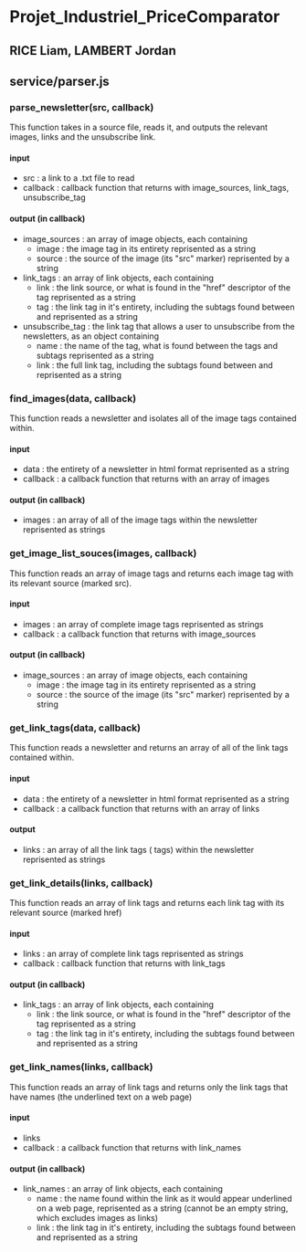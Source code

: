 # Projet_Industriel_PriceComparator
## RICE Liam, LAMBERT Jordan

## service/parser.js
### parse_newsletter(src, callback)
This function takes in a source file, reads it, and outputs the relevant images, links and the unsubscribe link.
#### input
- src : a link to a .txt file to read
- callback : callback function that returns with image_sources, link_tags, unsubscribe_tag
#### output (in callback)
- image_sources : an array of image objects, each containing
    - image : the image tag in its entirety reprisented as a string
    - source : the source of the image (its "src" marker) reprisented by a string
- link_tags : an array of link objects, each containing
    - link : the link source, or what is found in the "href" descriptor of the <a> tag reprisented as a string
    - tag : the link tag in it's entirety, including the subtags found between <a> and </a> reprisented as a string
- unsubscribe_tag : the link tag that allows a user to unsubscribe from the newsletters, as an object containing
    - name : the name of the tag, what is found between the <a> tags and subtags reprisented as a string
    - link : the full link tag, including the subtags found between <a> and </a> reprisented as a string

### find_images(data, callback)
This function reads a newsletter and isolates all of the image tags contained within.
#### input
- data : the entirety of a newsletter in html format reprisented as a string
- callback : a callback function that returns with an array of images
#### output (in callback)
- images : an array of all of the image tags within the newsletter reprisented as strings

### get_image_list_souces(images, callback)
This function reads an array of image tags and returns each image tag with its relevant source (marked src).
#### input
- images : an array of complete image tags reprisented as strings
- callback : a callback function that returns with image_sources
#### output (in callback)
- image_sources : an array of image objects, each containing
    - image : the image tag in its entirety reprisented as a string
    - source : the source of the image (its "src" marker) reprisented by a string

### get_link_tags(data, callback)
This function reads a newsletter and returns an array of all of the link tags contained within.
#### input
- data : the entirety of a newsletter in html format reprisented as a string
- callback : a callback function that returns with an array of links
#### output
- links : an array of all the link tags (<a> tags) within the newsletter reprisented as strings

### get_link_details(links, callback)
This function reads an array of link tags and returns each link tag with its relevant source (marked href)
#### input
- links : an array of complete link tags reprisented as strings
- callback : callback function that returns with link_tags
#### output (in callback)
- link_tags : an array of link objects, each containing
    - link : the link source, or what is found in the "href" descriptor of the <a> tag reprisented as a string
    - tag : the link tag in it's entirety, including the subtags found between <a> and </a> reprisented as a string

### get_link_names(links, callback)
This function reads an array of link tags and returns only the link tags that have names (the underlined text on a web page)
#### input
- links
- callback : a callback function that returns with link_names
#### output (in callback)
- link_names : an array of link objects, each containing
    - name : the name found within the link as it would appear underlined on a web page, reprisented as a string (cannot be an empty string, which excludes images as links)
    - link : the link tag in it's entirety, including the subtags found between <a> and </a> reprisented as a string
